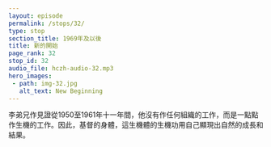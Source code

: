 ```yaml
---
layout: episode
permalink: /stops/32/
type: stop
section_title: 1969年及以後
title: 新的開始
page_rank: 32
stop_id: 32
audio_file: hczh-audio-32.mp3
hero_images:
 - path: img-32.jpg
   alt_text: New Beginning
---
```


<!-- Brother Lee testified that during those eleven years from 1950 to 1961, he did not do the work of an organization; rather, bit by bit he was doing an organic work.  Thus, the organic function of the living organism, the Body of Christ, manifested itself with spontaneous growth and fruit-bearing.   -->

<!---
title: 新的開始
--->
李弟兄作見證從1950至1961年十一年間，他沒有作任何組織的工作，而是一點點作生機的工作。因此，基督的身體，這生機體的生機功用自己顯現出自然的成長和結果。


<!--- TRANSCRIPT
In November 1984, fifteen years after the turmoil of 1961, when Brother Lee returned to the Philippines and held a conference in Quezon City, he spoke about the history of the turmoil in Manila. Seeing the church’s condition then, Brother Lee expressed encouragement, saying, “Today I am very happy and at ease because I can see that the work of sowing, planting, and watering during those eleven years have yielded fruit. At that time some of the brothers were still small “tree seedlings” — only sprouts with hardly any growth. Today those brothers have become elders... Thank and praise the Lord. This work is not of man but of God; it is God who causes such ones to grow.”   

Brother Lee testified that during those eleven years from 1950 to 1961, he did not do the work of an organization; rather, bit by bit he was doing an organic work. Thus, the organic function of the living organism, the Body of Christ, manifested itself with spontaneous growth and fruit-bearing. 

李弟兄於1984年，即1961年風波發生十五年之後回到菲律濱在計順市舉行特會。當時他講到馬尼拉風波的歷史。李弟兄看到如今召會的光景大受鼓勵。他說:「今天我很喜樂舒暢，因為我十一年間在這裏所作撒種、栽種和澆灌的工作，終於 有果效了。那時候一些弟兄姊妹只是小樹苗，幾乎沒有任何成長。今天這些弟兄們都成了長老。感謝讚美主。這不是人的工作，乃是神作的;是神使人成長。」

李弟兄作了見證，從1950至1961十一年期間，他沒有作任何組織的工作，反而他一點一點作生機的工作。因此，基督的身體，這生機體的生機功用自己顯現出自然 的成長和結果。
-->